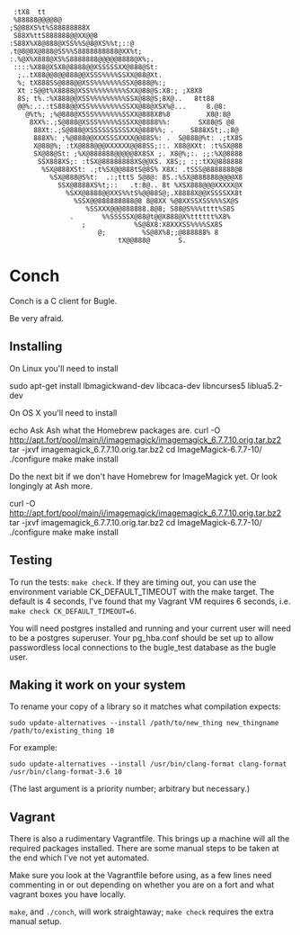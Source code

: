 
     :tX8  tt
     %88888@@@@8@
    ;S@88XS%t%S88888888X
     S88X%ttS888888@@XX@@8
    :S88X%X8@888@XSS%%S@8@XS%%t;::@
    .t@8@8X@888@SS%%S8888888888@XX%t;
    :.%@X%X888@XS%S8888888@@@@@8888@X%;.
     ::::%X88@XSX8@8888@@XSSSSSXX@888@St:
      ;..tX88@@8@@888@@XSSS%%%%SSXX@88@Xt.
      %; tX888SS@888@@XSS%%%%%%%SSX@888@%:;
      Xt :S@@t%X8888@XSS%%%%%%%%%SXX@88@S:X8:; ;X8X8
      8S; t%.:%X888@@XSS%%%%%%%%%SSX@88@S;8X@..   8tt88
      @@%:.:.:tS888@@XSS%%%%%%%%SSXX@88@XSX%@...     8.@8:
        @%t%; ;%@888@XSSS%%%%%%%SSXX@888X8%8         X8@:8@
         8XX%:.;S@888@XSSS%%%%%SSSXX@8888%%:       SX88@S @8
          88Xt:.;S@888@XSSSSSSSSSSXX@888%%; .    S888XSt;.;8@
          888X%: ;%@888@@XXXSSSXXXX@@88S%: .  S@888@%t: .;tX8S
          X@88@%; :tX@888@@@XXXXXX@@88SS;::. X88@XXt: :t%SX@88
          SX@88@St: ;%X@888888@@@@@8X8SX ;. X8@%;:. ;;:%X@8888
           SSX888XS;: :tSX@88888888XS@@XS. X8S;; :;:tXX@888888
            %SX@888XSt: .;t%SX@@888tS@8S% X8X: .tSSS@8888888@8
              %SX@888@S%t:  .:;tttS S@8@: 8S.:%SX@888888@@@@X8
                SSX@8888XS%t;::   .t:8@.. 8t %XSX888@@@XXXXX@X
                  %SXX@8888@@XXS%%tS%@@88S@;.X8888X@@XSSSSXX8t
                    %SSX@@888888888@8 8@8XX %@8XXSSXSS%%%SX@S
                       %SSXXX@@@888888.8@8; S88@S%%%tttt%S8S
                   .       %%SSSSSX@88@t@@X888@X%tttttt%X8%
                      ;            %S@8X8:X8XXXSS%%%%SX8S
                          @;         %S@8X%8;;@888888% 8
                               tX@@888@       S.

# Conch

Conch is a C client for Bugle.

Be very afraid.

## Installing

On Linux you'll need to install

  sudo apt-get install lbmagickwand-dev libcaca-dev libncurses5 liblua5.2-dev

On OS X you'll need to install

  echo Ask Ash what the Homebrew packages are.
  curl -O http://apt.fort/pool/main/i/imagemagick/imagemagick_6.7.7.10.orig.tar.bz2
  tar -jxvf imagemagick_6.7.7.10.orig.tar.bz2
  cd ImageMagick-6.7.7-10/
  ./configure
  make
  make install

Do the next bit if we don't have Homebrew for ImageMagick yet. Or look longingly at Ash more.

  curl -O http://apt.fort/pool/main/i/imagemagick/imagemagick_6.7.7.10.orig.tar.bz2
  tar -jxvf imagemagick_6.7.7.10.orig.tar.bz2
  cd ImageMagick-6.7.7-10/
  ./configure
  make
  make install

## Testing

To run the tests: `make check`. If they are timing out, you can use the
environment variable CK_DEFAULT_TIMEOUT with the make target. The default is 4
seconds, I've found that my Vagrant VM requires 6 seconds, i.e. `make check
CK_DEFAULT_TIMEOUT=6`.

You will need postgres installed and running and your current user will need to be a
postgres superuser. Your pg\_hba.conf should be set up to allow passwordless local
connections to the bugle\_test database as the bugle user.

## Making it work on your system

To rename your copy of a library so it matches what compilation expects:

    sudo update-alternatives --install /path/to/new_thing new_thingname /path/to/existing_thing 10

For example:

    sudo update-alternatives --install /usr/bin/clang-format clang-format /usr/bin/clang-format-3.6 10

(The last argument is a priority number; arbitrary but necessary.)

## Vagrant

There is also a rudimentary Vagrantfile. This brings up a machine will all the required packages installed. There are some manual steps to be taken at the end which I've not yet automated.

Make sure you look at the Vagrantfile before using, as a few lines need commenting in or out depending on whether you are on a fort and what vagrant boxes you have locally.

`make`, and `./conch`, will work straightaway; `make check` requires the extra manual setup.

